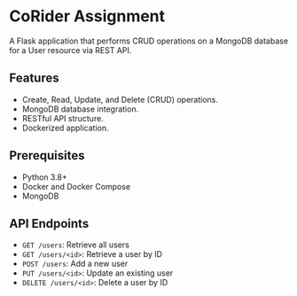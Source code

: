 # CoRider Assignment

A Flask application that performs CRUD operations on a MongoDB database for a User resource via REST API.

## Features
- Create, Read, Update, and Delete (CRUD) operations.
- MongoDB database integration.
- RESTful API structure.
- Dockerized application.


## Prerequisites
- Python 3.8+
- Docker and Docker Compose
- MongoDB

## API Endpoints
- `GET /users`: Retrieve all users
- `GET /users/<id>`: Retrieve a user by ID
- `POST /users`: Add a new user
- `PUT /users/<id>`: Update an existing user
- `DELETE /users/<id>`: Delete a user by ID
